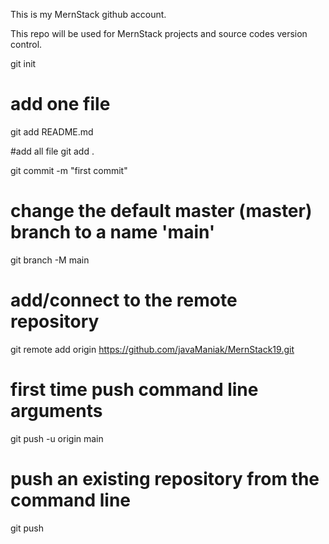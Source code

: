 This is my MernStack github account.

This repo will be used for MernStack projects and source codes version control.

git init

# add one file
git add README.md

#add all file
git add .

git commit -m "first commit"

# change the default master (master) branch to a name 'main'
git branch -M main

# add/connect to the remote repository
git remote add origin https://github.com/javaManiak/MernStack19.git

# first time push command line arguments
git push -u origin main

# push an existing repository from the command line
git push